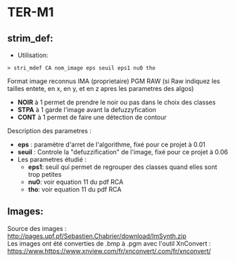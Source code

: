# TER-M1

## strim_def:
- Utilisation:
	
```console
> stri_mdef CA nom_image eps seuil eps1 nu0 tho
```
Format image reconnus IMA (proprietaire) PGM RAW (si Raw indiquez les tailles entete, en x, en y, et en z apres les parametres des algos)

- **NOIR** à 1 permet de prendre le noir ou pas dans le choix des classes
- **STPA** à 1 garde l'image avant la defuzzyfication
- **CONT** à 1 permet de faire une détection de contour

Description des parametres :
- **eps** : paramètre d'arret de l'algorithme, fixé pour ce projet à 0.01
- **seuil** : Controle la "defuzzification" de l'image, fixé pour ce projet à 0.06 
- Les parametres étudié :
	- **eps1**: seuil qui permet de regrouper des classes quand elles sont trop petites
	- **nu0**: voir equation 11 du pdf RCA
	- **tho**: voir equation 11 du pdf RCA

## Images:
Source des images : http://pages.upf.pf/Sebastien.Chabrier/download/ImSynth.zip  
Les images ont été converties de .bmp à .pgm avec l'outil XnConvert : https://www.https://www.xnview.com/fr/xnconvert/.com/fr/xnconvert/
 
